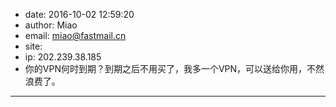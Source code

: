 - date: 2016-10-02 12:59:20
- author: Miao
- email: miao@fastmail.cn
- site: 
- ip: 202.239.38.185
- 你的VPN何时到期？到期之后不用买了，我多一个VPN，可以送给你用，不然浪费了。
- - - - - - - - - - - - - - - -
